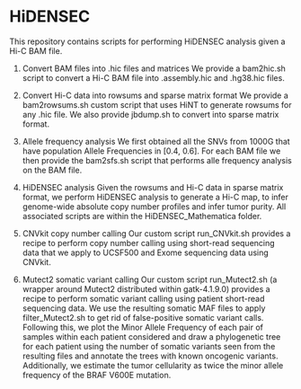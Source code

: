 # HiDENSEC
This repository contains scripts for performing HiDENSEC analysis given a Hi-C BAM file. 

1. Convert BAM files into .hic files and matrices
We provide a bam2hic.sh script to convert a Hi-C BAM file into .assembly.hic and .hg38.hic files.

2. Convert Hi-C data into rowsums and sparse matrix format
We provide a bam2rowsums.sh custom script that uses HiNT to generate rowsums for any .hic file. We also provide jbdump.sh to convert into sparse matrix format.

3. Allele frequency analysis 
We first obtained all the SNVs from 1000G that have population Allele Frequencies in [0.4, 0.6]. 
For each BAM file we then provide the bam2sfs.sh script that performs alle frequency analysis on the BAM file.

4. HiDENSEC analysis
Given the rowsums and Hi-C data in sparse matrix format, we perform HiDENSEC analysis to generate a Hi-C map, to infer genome-wide absolute copy number profiles and infer tumor purity. All associated scripts are within the HiDENSEC_Mathematica folder.

4. CNVkit copy number calling
Our custom script run_CNVkit.sh provides a recipe to perform copy number calling using short-read sequencing data
that we apply to UCSF500 and Exome sequencing data using CNVkit. 

5. Mutect2 somatic variant calling
Our custom script run_Mutect2.sh (a wrapper around Mutect2 distributed within gatk-4.1.9.0) provides a recipe to perform somatic variant calling using patient short-read sequencing data. We use the resulting somatic MAF files to apply filter_Mutect2.sh to get rid of false-positive somatic variant calls.
Following this, we plot the Minor Allele Frequency of each pair of samples within each patient considered and draw a phylogenetic tree for each patient using the number of somatic variants seen from the resulting files and annotate the trees with known oncogenic variants. Additionally, we estimate the tumor cellularity as twice the minor allele frequency of the BRAF V600E mutation.
